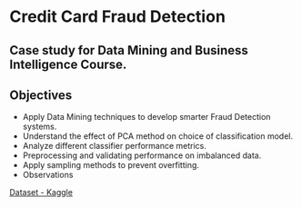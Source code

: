 # Credit Card Fraud Detection
## Case study for Data Mining and Business Intelligence Course.

## Objectives

* Apply Data Mining techniques to develop smarter Fraud Detection systems.
* Understand the effect of PCA method on choice of classification model.
* Analyze different classifier performance metrics.
* Preprocessing and validating performance on imbalanced data.
* Apply sampling methods to prevent overfitting.
* Observations

[Dataset - Kaggle](https://www.kaggle.com/mlg-ulb/creditcardfraud)

